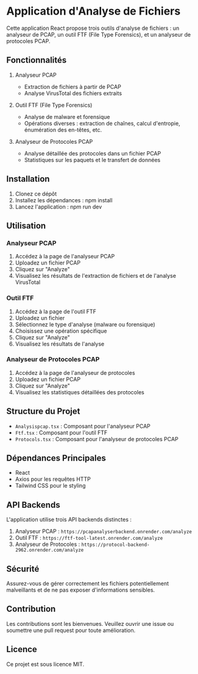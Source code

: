 # Application d'Analyse de Fichiers

Cette application React propose trois outils d'analyse de fichiers : un analyseur de PCAP, un outil FTF (File Type Forensics), et un analyseur de protocoles PCAP.

## Fonctionnalités

1. Analyseur PCAP
   - Extraction de fichiers à partir de PCAP
   - Analyse VirusTotal des fichiers extraits

2. Outil FTF (File Type Forensics)
   - Analyse de malware et forensique
   - Opérations diverses : extraction de chaînes, calcul d'entropie, énumération des en-têtes, etc.

3. Analyseur de Protocoles PCAP
   - Analyse détaillée des protocoles dans un fichier PCAP
   - Statistiques sur les paquets et le transfert de données

## Installation

1. Clonez ce dépôt
2. Installez les dépendances :
npm install
3. Lancez l'application :
npm run dev

## Utilisation

### Analyseur PCAP

1. Accédez à la page de l'analyseur PCAP
2. Uploadez un fichier PCAP
3. Cliquez sur "Analyze"
4. Visualisez les résultats de l'extraction de fichiers et de l'analyse VirusTotal

### Outil FTF

1. Accédez à la page de l'outil FTF
2. Uploadez un fichier
3. Sélectionnez le type d'analyse (malware ou forensique)
4. Choisissez une opération spécifique
5. Cliquez sur "Analyze"
6. Visualisez les résultats de l'analyse

### Analyseur de Protocoles PCAP

1. Accédez à la page de l'analyseur de protocoles
2. Uploadez un fichier PCAP
3. Cliquez sur "Analyze"
4. Visualisez les statistiques détaillées des protocoles

## Structure du Projet

- `Analysispcap.tsx` : Composant pour l'analyseur PCAP
- `Ftf.tsx` : Composant pour l'outil FTF
- `Protocols.tsx` : Composant pour l'analyseur de protocoles PCAP

## Dépendances Principales

- React
- Axios pour les requêtes HTTP
- Tailwind CSS pour le styling

## API Backends

L'application utilise trois API backends distinctes :

1. Analyseur PCAP : `https://pcapanalyserbackend.onrender.com/analyze`
2. Outil FTF : `https://ftf-tool-latest.onrender.com/analyze`
3. Analyseur de Protocoles : `https://protocol-backend-2962.onrender.com/analyze`

## Sécurité

Assurez-vous de gérer correctement les fichiers potentiellement malveillants et de ne pas exposer d'informations sensibles.

## Contribution

Les contributions sont les bienvenues. Veuillez ouvrir une issue ou soumettre une pull request pour toute amélioration.

## Licence

Ce projet est sous licence MIT.
